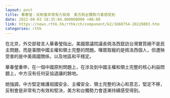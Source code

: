 ```yaml
---
layout: post
title: 華春瑩：反制會非常有力有效　美方和台獨勢力會感受到
date: 2022-08-03 18:35:04.000000000 +08:00
link: https://news.rthk.hk/rthk/ch/component/k2/1660754-20220803.htm
categories: rthk
---
```


在北京，外交部發言人華春瑩指出，美國眾議院議長佩洛西竄訪台灣實質絕不是民主問題，而是事關中國主權和領土完整的問題。嘩眾取寵的是佩洛西個人，但遭殃受害的是中美兩國關係，以及地區和平穩定。

華春瑩重申，在一個中國原則問題上，在涉及到中國主權和領土完整的核心利益問題上，中方沒有任何妥協退讓的餘地。

她強調，中方堅定維護祖國安全、主權安全、領土完整的決心和意志，堅定不移，反制會是非常有力有效和堅決，美方和台獨勢力會逐漸持續感受得到。
